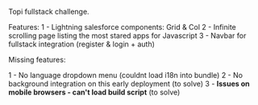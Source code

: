 Topi fullstack challenge.

Features:
1 - Lightning salesforce components: Grid & Col
2 - Infinite scrolling page listing the most stared apps for Javascript
3 - Navbar for fullstack integration (register & login + auth)

Missing features:

1 - No language dropdown menu (couldnt load i18n into bundle)
2 - No background integration on this early deployment (to solve)
3 - **Issues on mobile browsers - can't load build script** (to solve)


